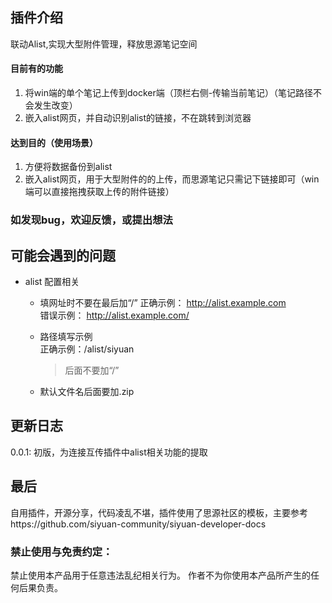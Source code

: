 ## 插件介绍
联动Alist,实现大型附件管理，释放思源笔记空间

#### 目前有的功能  
1. 将win端的单个笔记上传到docker端（顶栏右侧-传输当前笔记）（笔记路径不会发生改变）
2. 嵌入alist网页，并自动识别alist的链接，不在跳转到浏览器  

#### 达到目的（使用场景）
1. 方便将数据备份到alist
2. 嵌入alist网页，用于大型附件的的上传，而思源笔记只需记下链接即可（win端可以直接拖拽获取上传的附件链接）


### 如发现bug，欢迎反馈，或提出想法

## 可能会遇到的问题

- alist 配置相关
  - 填网址时不要在最后加“/” 
   正确示例： 
   http://alist.example.com  
  错误示例：
   http://alist.example.com/

   - 路径填写示例  
    正确示例：/alist/siyuan
      > 后面不要加“/”
   - 默认文件名后面要加.zip


## 更新日志 
 0.0.1: 初版，为连接互传插件中alist相关功能的提取

## 最后
自用插件，开源分享，代码凌乱不堪，插件使用了思源社区的模板，主要参考https://github.com/siyuan-community/siyuan-developer-docs


### 禁止使用与免责约定：
禁止使用本产品用于任意违法乱纪相关行为。
作者不为你使用本产品所产生的任何后果负责。
